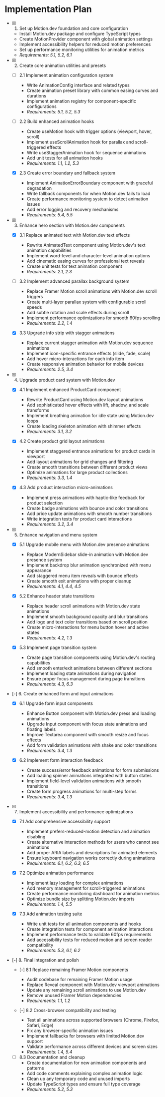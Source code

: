 # Implementation Plan

- [x] 1. Set up Motion.dev foundation and core configuration
  - Install Motion.dev package and configure TypeScript types
  - Create MotionProvider component with global animation settings
  - Implement accessibility helpers for reduced motion preferences
  - Set up performance monitoring utilities for animation metrics
  - _Requirements: 5.1, 5.2, 6.1_

- [x] 2. Create core animation utilities and presets
  - [ ] 2.1 Implement animation configuration system
    - Write AnimationConfig interface and related types
    - Create animation preset library with common easing curves and durations
    - Implement animation registry for component-specific configurations
    - _Requirements: 5.1, 5.2, 5.3_

  - [ ] 2.2 Build enhanced animation hooks
    - Create useMotion hook with trigger options (viewport, hover, scroll)
    - Implement useScrollAnimation hook for parallax and scroll-triggered effects
    - Write useStaggerAnimation hook for sequence animations
    - Add unit tests for all animation hooks
    - _Requirements: 1.1, 1.2, 5.3_

  - [x] 2.3 Create error boundary and fallback system
    - Implement AnimationErrorBoundary component with graceful degradation
    - Write fallback components for when Motion.dev fails to load
    - Create performance monitoring system to detect animation issues
    - Add error logging and recovery mechanisms
    - _Requirements: 5.4, 5.5_

- [x] 3. Enhance hero section with Motion.dev components
  - [x] 3.1 Replace animated text with Motion.dev text effects
    - Rewrite AnimatedText component using Motion.dev's text animation capabilities
    - Implement word-level and character-level animation options
    - Add cinematic easing curves for professional text reveals
    - Create unit tests for text animation component
    - _Requirements: 2.1, 2.3_

  - [ ] 3.2 Implement advanced parallax background system
    - Replace Framer Motion scroll animations with Motion.dev scroll triggers
    - Create multi-layer parallax system with configurable scroll speeds
    - Add subtle rotation and scale effects during scroll
    - Implement performance optimizations for smooth 60fps scrolling
    - _Requirements: 2.2, 1.4_

  - [x] 3.3 Upgrade info strip with stagger animations
    - Replace current stagger animation with Motion.dev sequence animations
    - Implement icon-specific entrance effects (slide, fade, scale)
    - Add hover micro-interactions for each info item
    - Create responsive animation behavior for mobile devices
    - _Requirements: 2.5, 3.4_

- [x] 4. Upgrade product card system with Motion.dev
  - [x] 4.1 Implement enhanced ProductCard component
    - Rewrite ProductCard using Motion.dev layout animations
    - Add sophisticated hover effects with lift, shadow, and scale transforms
    - Implement breathing animation for idle state using Motion.dev loops
    - Create loading skeleton animation with shimmer effects
    - _Requirements: 3.1, 3.2_

  - [x] 4.2 Create product grid layout animations
    - Implement staggered entrance animations for product cards in viewport
    - Add layout animations for grid changes and filtering
    - Create smooth transitions between different product views
    - Optimize animations for large product collections
    - _Requirements: 3.3, 1.4_

  - [x] 4.3 Add product interaction micro-animations
    - Implement press animations with haptic-like feedback for product selection
    - Create badge animations with bounce and color transitions
    - Add price update animations with smooth number transitions
    - Write integration tests for product card interactions
    - _Requirements: 3.2, 3.4_

- [x] 5. Enhance navigation and menu system
  - [x] 5.1 Upgrade mobile menu with Motion.dev presence animations
    - Replace ModernSidebar slide-in animation with Motion.dev presence system
    - Implement backdrop blur animation synchronized with menu appearance
    - Add staggered menu item reveals with bounce effects
    - Create smooth exit animations with proper cleanup
    - _Requirements: 4.1, 4.4, 4.5_

  - [x] 5.2 Enhance header state transitions
    - Replace header scroll animations with Motion.dev state animations
    - Implement smooth background opacity and blur transitions
    - Add logo and text color transitions based on scroll position
    - Create micro-interactions for menu button hover and active states
    - _Requirements: 4.2, 1.3_

  - [x] 5.3 Implement page transition system
    - Create page transition components using Motion.dev's routing capabilities
    - Add smooth enter/exit animations between different sections
    - Implement loading state animations during navigation
    - Ensure proper focus management during page transitions
    - _Requirements: 4.3, 6.3_

- [-] 6. Create enhanced form and input animations
  - [x] 6.1 Upgrade form input components
    - Enhance Button component with Motion.dev press and loading animations
    - Upgrade Input component with focus state animations and floating labels
    - Improve Textarea component with smooth resize and focus effects
    - Add form validation animations with shake and color transitions
    - _Requirements: 3.4, 1.3_

  - [x] 6.2 Implement form interaction feedback
    - Create success/error feedback animations for form submissions
    - Add loading spinner animations integrated with button states
    - Implement field-level validation animations with smooth transitions
    - Create form progress animations for multi-step forms
    - _Requirements: 3.4, 1.3_

- [x] 7. Implement accessibility and performance optimizations
  - [x] 7.1 Add comprehensive accessibility support
    - Implement prefers-reduced-motion detection and animation disabling
    - Create alternative interaction methods for users who cannot see animations
    - Add proper ARIA labels and descriptions for animated elements
    - Ensure keyboard navigation works correctly during animations
    - _Requirements: 6.1, 6.2, 6.3, 6.5_

  - [x] 7.2 Optimize animation performance
    - Implement lazy loading for complex animations
    - Add memory management for scroll-triggered animations
    - Create performance monitoring dashboard for animation metrics
    - Optimize bundle size by splitting Motion.dev imports
    - _Requirements: 1.4, 5.5_

  - [x] 7.3 Add animation testing suite
    - Write unit tests for all animation components and hooks
    - Create integration tests for component animation interactions
    - Implement performance tests to validate 60fps requirements
    - Add accessibility tests for reduced motion and screen reader compatibility
    - _Requirements: 5.3, 6.1, 6.2_

- [-] 8. Final integration and polish
  - [-] 8.1 Replace remaining Framer Motion components
    - Audit codebase for remaining Framer Motion usage
    - Replace Reveal component with Motion.dev viewport animations
    - Update any remaining scroll animations to use Motion.dev
    - Remove unused Framer Motion dependencies
    - _Requirements: 1.1, 1.2_

  - [-] 8.2 Cross-browser compatibility and testing
    - Test all animations across supported browsers (Chrome, Firefox, Safari, Edge)
    - Fix any browser-specific animation issues
    - Implement fallbacks for browsers with limited Motion.dev support
    - Validate performance across different devices and screen sizes
    - _Requirements: 1.4, 5.4_

  - [ ] 8.3 Documentation and cleanup
    - Create documentation for new animation components and patterns
    - Add code comments explaining complex animation logic
    - Clean up any temporary code and unused imports
    - Update TypeScript types and ensure full type coverage
    - _Requirements: 5.2, 5.3_
